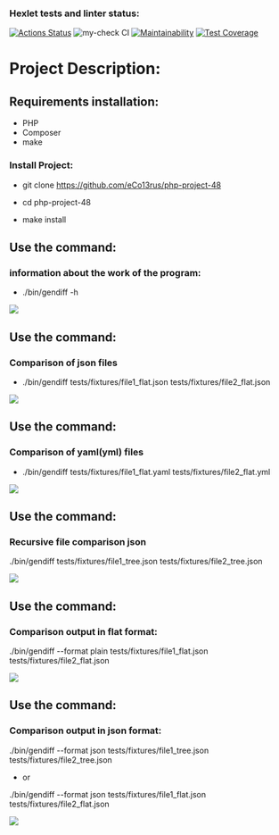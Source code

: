 ### Hexlet tests and linter status:
[![Actions Status](https://github.com/eCo13rus/php-project-48/workflows/hexlet-check/badge.svg)](https://github.com/eCo13rus/php-project-48/actions)
![my-check CI](https://github.com/eCo13rus/php-project-48/actions/workflows/my-check.yml/badge.svg)
[![Maintainability](https://api.codeclimate.com/v1/badges/2ea9e1a47d5c57d93717/maintainability)](https://codeclimate.com/github/eCo13rus/php-project-48/maintainability)
[![Test Coverage](https://api.codeclimate.com/v1/badges/2ea9e1a47d5c57d93717/test_coverage)](https://codeclimate.com/github/eCo13rus/php-project-48/test_coverage)

# Project Description:

## Requirements installation:

- PHP
- Composer
- make

### Install Project:

- git clone https://github.com/eCo13rus/php-project-48

- cd php-project-48

- make install

## Use the command:

### information about the work of the program:
- ./bin/gendiff -h

<a href="https://asciinema.org/a/dnSWy9MbR8C49v9px4tQl7tTp" target="_blank"><img src="https://asciinema.org/a/dnSWy9MbR8C49v9px4tQl7tTp.svg" /></a>

## Use the command:

### Comparison of json files
- ./bin/gendiff tests/fixtures/file1_flat.json tests/fixtures/file2_flat.json 

<a href="https://asciinema.org/a/n1OhFzkY1uFhYCTxoar43PVHW" target="_blank"><img src="https://asciinema.org/a/n1OhFzkY1uFhYCTxoar43PVHW.svg" /></a>

## Use the command:

### Comparison of yaml(yml) files
- ./bin/gendiff tests/fixtures/file1_flat.yaml tests/fixtures/file2_flat.yml

<a href="https://asciinema.org/a/Mh4N3xsA6SHkSXRZlZuxO0odJ" target="_blank"><img src="https://asciinema.org/a/Mh4N3xsA6SHkSXRZlZuxO0odJ.svg" /></a>

## Use the command:

### Recursive file comparison json
./bin/gendiff tests/fixtures/file1_tree.json tests/fixtures/file2_tree.json

<a href="https://asciinema.org/a/L3bhoI5yP4svgxqpaeupjMDtw" target="_blank"><img src="https://asciinema.org/a/L3bhoI5yP4svgxqpaeupjMDtw.svg" /></a>

## Use the command:

### Comparison output in flat format:
./bin/gendiff --format plain tests/fixtures/file1_flat.json tests/fixtures/file2_flat.json

<a href="https://asciinema.org/a/W6JE0GdDzbJQp6cANr9K6SfxZ" target="_blank"><img src="https://asciinema.org/a/W6JE0GdDzbJQp6cANr9K6SfxZ.svg" /></a>

## Use the command:

### Comparison output in json format:
./bin/gendiff --format json tests/fixtures/file1_tree.json tests/fixtures/file2_tree.json

- or

./bin/gendiff --format json tests/fixtures/file1_flat.json tests/fixtures/file2_flat.json

<a href="https://asciinema.org/a/YqHXzm0McftQRNS7NwM9Hwgo1" target="_blank"><img src="https://asciinema.org/a/YqHXzm0McftQRNS7NwM9Hwgo1.svg" /></a>